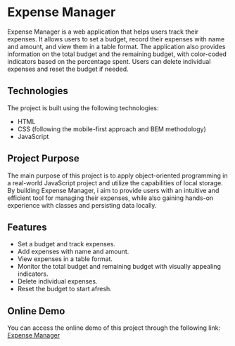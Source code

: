 # Expense Manager

Expense Manager is a web application that helps users track their expenses. It allows users to set a budget, record their expenses with name and amount, and view them in a table format. The application also provides information on the total budget and the remaining budget, with color-coded indicators based on the percentage spent. Users can delete individual expenses and reset the budget if needed.

## Technologies

The project is built using the following technologies:

- HTML
- CSS (following the mobile-first approach and BEM methodology)
- JavaScript

## Project Purpose

The main purpose of this project is to apply object-oriented programming in a real-world JavaScript project and utilize the capabilities of local storage. By building Expense Manager, i aim to provide users with an intuitive and efficient tool for managing their expenses, while also gaining hands-on experience with classes and persisting data locally.

## Features

- Set a budget and track expenses.
- Add expenses with name and amount.
- View expenses in a table format.
- Monitor the total budget and remaining budget with visually appealing indicators.
- Delete individual expenses.
- Reset the budget to start afresh.

## Online Demo

You can access the online demo of this project through the following link: [Expense Manager](https://martinezfabian.github.io/ExpenseManager-JavaScript-HTML-CSS/)
